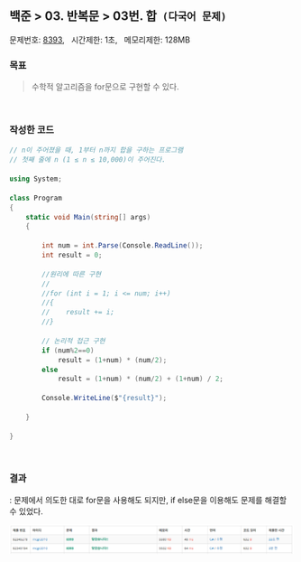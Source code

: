
## 백준 > 03. 반복문 > 03번. 합  &nbsp;`(다국어 문제)`  
문제번호: [8393](https://www.acmicpc.net/problem/8393), &nbsp; 시간제한: 1초, &nbsp; 메모리제한: 128MB

### 목표     
> 수학적 알고리즘을 for문으로 구현할 수 있다.    

<br>

### 작성한 코드   

```cs
// n이 주어졌을 때, 1부터 n까지 합을 구하는 프로그램
// 첫째 줄에 n (1 ≤ n ≤ 10,000)이 주어진다.

using System;

class Program
{
    static void Main(string[] args)
    {        

        int num = int.Parse(Console.ReadLine());
        int result = 0;

        //원리에 따른 구현        
        //
        //for (int i = 1; i <= num; i++)
        //{
        //    result += i;        
        //}

        // 논리적 접근 구현         
        if (num%2==0)
            result = (1+num) * (num/2);
        else
            result = (1+num) * (num/2) + (1+num) / 2;

        Console.WriteLine($"{result}");

    }
    
}
```

<br>

### 결과    
: 문제에서 의도한 대로 for문을 사용해도 되지만, if else문을 이용해도 문제를 해결할 수 있었다.

![03단계 03번문항 제출결과](00/result_03.png)